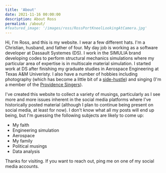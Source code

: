 ```yaml
---
title: 'About'
date: 2021-11-16 00:00:00
description: About Ross
permalink: /about/
#featured_image: '/images/ross/RossPortKneelLookingAtCamera.jpg'
---
```


Hi, I'm Ross, and this is my website.
I wear a few different hats.
I'm a Christian, husband, and father of four.
My day job is working as a software developer at Dassault Systemes (DS).  I work in the SIMULIA brand developing codes to perform structural mechanics simulations where my particular area of expertise is in multiscale material simulation.  I started work at DS after finishing my graduate studies in Aerospace Engineering at Texas A&M Univeristy.
I also have a number of hobbies including photography (which has become a little bit of a [side-hustle](https://rossmclendonphotography.com)) and singing (I'm a member of the [Providence Singers](https://providencesingers.org)).

I've created this website to collect a variety of musings, particularly as I see more and more issues inherent in the social media platforms where I've historically posted material (although I plan to continue being present on social media, at least for now).  I don't know what all my posts will end up being, but I'm guessing the following subjects are likely to come up:
- My faith
- Engineering simulation
- Aerospace
- My family
- Political musings
- Data analysis

Thanks for visiting.  If you want to reach out, ping me on one of my social media accounts.